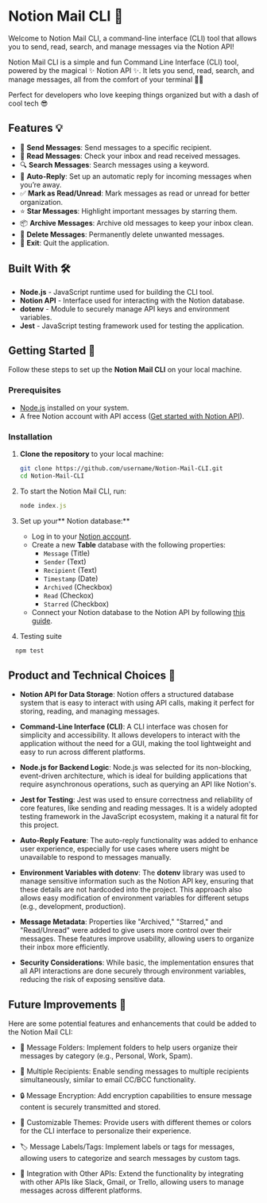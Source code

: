 # Notion Mail CLI 💌

Welcome to Notion Mail CLI, a command-line interface (CLI) tool that allows you to send, read, search, and manage messages via the Notion API!

Notion Mail CLI is a simple and fun Command Line Interface (CLI) tool, powered by the magical ✨ Notion API ✨. It lets you send, read, search, and manage messages, all from the comfort of your terminal 📨💌

Perfect for developers who love keeping things organized but with a dash of cool tech 😎

## Features 💡

- 📝 **Send Messages**: Send messages to a specific recipient.
- 📖 **Read Messages**: Check your inbox and read received messages.
- 🔍 **Search Messages**: Search messages using a keyword.
- 🤖 **Auto-Reply**: Set up an automatic reply for incoming messages when you’re away.
- ✅ **Mark as Read/Unread**: Mark messages as read or unread for better organization.
- ⭐️ **Star Messages**: Highlight important messages by starring them.
- 📦 **Archive Messages**: Archive old messages to keep your inbox clean.
- 🚮 **Delete Messages**: Permanently delete unwanted messages.
- 👋 **Exit**: Quit the application.

## Built With 🛠️

- **Node.js** - JavaScript runtime used for building the CLI tool.
- **Notion API** - Interface used for interacting with the Notion database.
- **dotenv** - Module to securely manage API keys and environment variables.
- **Jest** - JavaScript testing framework used for testing the application.

## Getting Started 🚀

Follow these steps to set up the **Notion Mail CLI** on your local machine.

### Prerequisites

- [Node.js](https://nodejs.org/en/download/) installed on your system.
- A free Notion account with API access ([Get started with Notion API](https://developers.notion.com/docs/getting-started)).

### Installation

1. **Clone the repository** to your local machine:
   ```bash
   git clone https://github.com/username/Notion-Mail-CLI.git
   cd Notion-Mail-CLI
   
2. To start the Notion Mail CLI, run:
   ```javascript
   node index.js 
   ```
   
3. Set up your** Notion database:**
   - Log in to your [Notion account](https://www.notion.so/).
   - Create a new **Table** database with the following properties:
     - `Message` (Title)
     - `Sender` (Text)
     - `Recipient` (Text)
     - `Timestamp` (Date)
     - `Archived` (Checkbox)
     - `Read` (Checkox)
     - `Starred` (Checkbox)
   - Connect your Notion database to the Notion API by following [this guide](https://developers.notion.com/docs/create-a-notion-integration#getting-started).
  
4. Testing suite
 ```javascript
   npm test 
   ```

## Product and Technical Choices 🤔

- **Notion API for Data Storage**: Notion offers a structured database system that is easy to interact with using API calls, making it perfect for storing, reading, and managing messages.

- **Command-Line Interface (CLI)**: A CLI interface was chosen for simplicity and accessibility. It allows developers to interact with the application without the need for a GUI, making the tool lightweight and easy to run across different platforms.

- **Node.js for Backend Logic**: Node.js was selected for its non-blocking, event-driven architecture, which is ideal for building applications that require asynchronous operations, such as querying an API like Notion's.

- **Jest for Testing**: Jest was used to ensure correctness and reliability of core features, like sending and reading messages. It is a widely adopted testing framework in the JavaScript ecosystem, making it a natural fit for this project.

- **Auto-Reply Feature**: The auto-reply functionality was added to enhance user experience, especially for use cases where users might be unavailable to respond to messages manually.

- **Environment Variables with dotenv**: The **dotenv** library was used to manage sensitive information such as the Notion API key, ensuring that these details are not hardcoded into the project. This approach also allows easy modification of environment variables for different setups (e.g., development, production).

- **Message Metadata**: Properties like "Archived," "Starred," and "Read/Unread" were added to give users more control over their messages. These features improve usability, allowing users to organize their inbox more efficiently.

- **Security Considerations**: While basic, the implementation ensures that all API interactions are done securely through environment variables, reducing the risk of exposing sensitive data.


##  Future Improvements 🎨
Here are some potential features and enhancements that could be added to the Notion Mail CLI:

- 📂 Message Folders: Implement folders to help users organize their messages by category (e.g., Personal, Work, Spam).

- 👥 Multiple Recipients: Enable sending messages to multiple recipients simultaneously, similar to email CC/BCC functionality.

- 🔒 Message Encryption: Add encryption capabilities to ensure message content is securely transmitted and stored.

- 🎨 Customizable Themes: Provide users with different themes or colors for the CLI interface to personalize their experience.

- 🏷️ Message Labels/Tags: Implement labels or tags for messages, allowing users to categorize and search messages by custom tags.

- 🔗 Integration with Other APIs: Extend the functionality by integrating with other APIs like Slack, Gmail, or Trello, allowing users to manage messages across different platforms.



